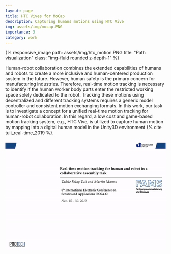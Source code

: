 ```yaml
---
layout: page
title: HTC Vives for MoCap
description: Capturing humans motions using HTC Vive
img: assets/img/mocap.PNG
importance: 3
category: work
---
```


<div class="row">
    <div class="col-sm mt-3 mt-md-0">
        {% responsive_image path: assets/img/htc_motion.PNG title: "Path visualization" class: "img-fluid rounded z-depth-1" %}
    </div>
</div>

Human-robot collaboration combines the extended capabilities of humans and robots to create a more inclusive and human-centered production system in the future.
However, human safety is the primary concern for manufacturing industries.
Therefore, real-time motion tracking is necessary to identify if the human worker body parts enter the restricted working space solely dedicated to the robot.
Tracking these motions using decentralized and different tracking systems requires a generic model controller and consistent motion exchanging formats.
In this work, our task is to investigate a concept for a unified real-time motion tracking for human-robot collaboration.
In this regard, a low cost and game-based motion tracking system, e.g., HTC Vive, is utilized to capture human motion by mapping into a digital human model in the Unity3D environment {% cite tuli_real-time_2019 %}.

![ECSA 2019](/assets/img/ecsa2019.gif)

